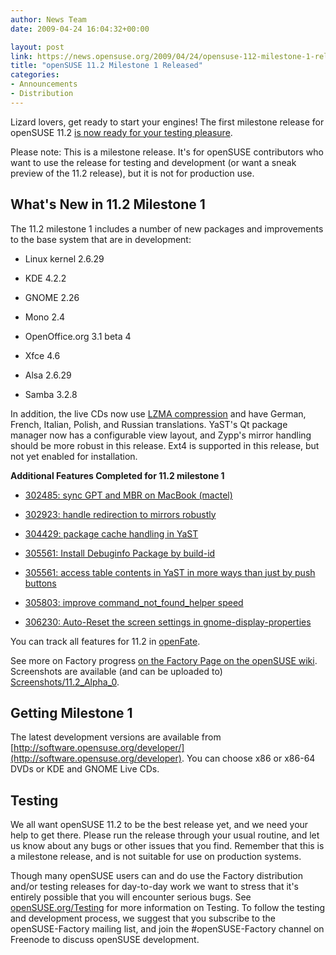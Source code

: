 ```yaml
---
author: News Team
date: 2009-04-24 16:04:32+00:00

layout: post
link: https://news.opensuse.org/2009/04/24/opensuse-112-milestone-1-released/
title: "openSUSE 11.2 Milestone 1 Released"
categories:
- Announcements
- Distribution
---
```

Lizard lovers, get ready to start your engines! The first milestone release for openSUSE 11.2 [is now ready for your testing pleasure](http://software.opensuse.org/developer).

Please note: This is a milestone release. It's for openSUSE contributors who want to use the release for testing and development (or want a sneak preview of the 11.2 release), but it is not for production use.


## What's New in 11.2 Milestone 1


The 11.2 milestone 1 includes a number of new packages and improvements to the base system that are in development:



	
  * Linux kernel 2.6.29

	
  * KDE 4.2.2

	
  * GNOME 2.26

	
  * Mono 2.4

	
  * OpenOffice.org 3.1 beta 4

	
  * Xfce 4.6

	
  * Alsa 2.6.29

	
  * Samba 3.2.8

In addition, the live CDs now use [LZMA compression](http://en.wikipedia.org/wiki/LZMA) and have German, French, Italian, Polish, and Russian translations. YaST's Qt package manager now has a configurable view layout, and Zypp's mirror handling should be more robust in this release. Ext4 is supported in this release, but not yet enabled for installation.

**Additional Features Completed for 11.2 milestone 1**
	
  * [302485: sync GPT and MBR on MacBook (mactel)](https://features.opensuse.org/302485)

	
  * [302923: handle redirection to mirrors robustly](https://features.opensuse.org/302923)

	
  * [304429: package cache handling in YaST](https://features.opensuse.org/304429)

	
  * [305561: Install Debuginfo Package by build-id](https://features.opensuse.org/305561)

	
  * [305561: access table contents in YaST in more ways than just by push buttons](https://features.opensuse.org/305680)

	
  * [305803: improve command_not_found_helper speed](https://features.opensuse.org/305803)

	
  * [306230: Auto-Reset the screen settings in gnome-display-properties](https://features.opensuse.org/306230)


You can track all features for 11.2 in [openFate](http://bit.ly/f5J5Y).

See more on Factory progress [on the Factory Page on the openSUSE wiki](http://en.opensuse.org/Factory/News). Screenshots are available (and can be uploaded to) [Screenshots/11.2_Alpha_0](http://en.opensuse.org/Screenshots/11.2_Alpha_0).


## Getting Milestone 1


The latest development versions are available from [http://software.opensuse.org/developer/](http://software.opensuse.org/developer). You can choose x86 or x86-64 DVDs or KDE and GNOME Live CDs.


## Testing


We all want openSUSE 11.2 to be the best release yet, and we need your help to get there. Please run the release through your usual routine, and let us know about any bugs or other issues that you find. Remember that this is a milestone release, and is not suitable for use on production systems.

Though many openSUSE users can and do use the Factory distribution and/or testing releases for day-to-day work we want to stress that it's entirely possible that you will encounter serious bugs. See [openSUSE.org/Testing](http://opensuse.org/Testing) for more information on Testing. To follow the testing and development process, we suggest that you subscribe to the openSUSE-Factory mailing list, and join the #openSUSE-Factory channel on Freenode to discuss openSUSE development.		
